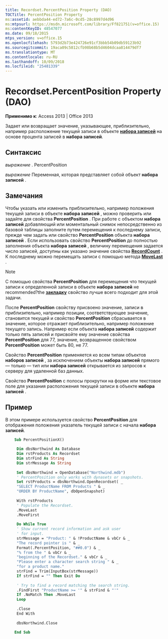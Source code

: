 ```yaml
---
title: Recordset.PercentPosition Property (DAO)
TOCTitle: PercentPosition Property
ms:assetid: aebbda44-ed72-7a6c-0cd5-28c8997d4d96
ms:mtpsurl: https://msdn.microsoft.com/library/Ff821751(v=office.15)
ms:contentKeyID: 48547077
ms.date: 09/18/2015
mtps_version: v=office.15
ms.openlocfilehash: 5793d2b73e424726e91cf3bbb54b09db59123b92
ms.sourcegitcommit: 19aca09c5812cfb98b68b5d4604dcaa814479df7
ms.translationtype: MT
ms.contentlocale: ru-RU
ms.lasthandoff: 10/09/2018
ms.locfileid: "25481339"
---
```

# <a name="recordsetpercentposition-property-dao"></a>Recordset.PercentPosition Property (DAO)


**Применимо к**: Access 2013 | Office 2013

Задает или возвращает значение, указывающее, приблизительно, например расположение текущей записи в объекте **[набора записей](recordset-object-dao.md)** на основе процента записей в **набора записей**.

## <a name="syntax"></a>Синтаксис

*выражение* . PercentPosition

*выражение* Переменная, которая представляет собой объект **набора записей** .

## <a name="remarks"></a>Замечания

Чтобы указать или изменить приблизительно, например положения текущей записи в объекте **набора записей** , можно проверить или задайте для свойства **PercentPosition** . При работе с объектом **набора записей** добавляющий или моментальный снимок непосредственно из базовой таблицы заполните путем перемещения к последнему записи, прежде чем задать или свойство **PercentPosition** объекта **набора записей** . Если использовать свойство **PercentPosition** до полностью заполнения объекта **набора записей** , величину перемещения задается число записей, доступны как указано значение свойства **[RecordCount](recordset-recordcount-property-dao.md)** . К последнему можно перемещать записи с помощью метода **[MoveLast](recordset-movelast-method-dao.md)** .


> [!NOTE]
> <P>С помощью свойства <STRONG>PercentPosition</STRONG> для перемещения что текущей записи к определенной записи в объекте <STRONG>набора записей</STRONG> не recommended?the <STRONG><A href="recordset-bookmark-property-dao.md">закладку</A></STRONG> свойство лучше всего подходит для этой задачи.</P>



После **PercentPosition** свойству присвоено значение, записи в приблизительно, например позиции, соответствующее значение, становится текущей и свойство **PercentPosition** сбрасывается в значение, которое отражает приблизительно, например положение текущего запись. Например если объекта **набора записей** содержит только пять записей и присвойте ему значение свойства **PercentPosition** для 77, значение, возвращенное свойством **PercentPosition** может быть 80, не 77.

Свойство **PercentPosition** применяется ко всем типам объектов **наборов записей** , за исключением объекты **набора записей** прямого — только — тип или **набора записей** открывается из запросов к серверу для удаленной баз данных.

Свойство **PercentPosition** с полосы прокрутки на форме или текстовое поле для указания расположения текущей записи в объекте **набора записей** .

## <a name="example"></a>Пример

В этом примере используется свойство **PercentPosition** для отображения положения указатель текущей записи с начала **набора записей**.

```vb
    Sub PercentPositionX() 
     
     Dim dbsNorthwind As Database 
     Dim rstProducts As Recordset 
     Dim strFind As String 
     Dim strMessage As String 
     
     Set dbsNorthwind = OpenDatabase("Northwind.mdb") 
     ' PercentPosition only works with dynasets or snapshots. 
     Set rstProducts = dbsNorthwind.OpenRecordset( _ 
     "SELECT ProductName FROM Products " & _ 
     "ORDER BY ProductName", dbOpenSnapshot) 
     
     With rstProducts 
     ' Populate the Recordset. 
     .MoveLast 
     .MoveFirst 
     
     Do While True 
     ' Show current record information and ask user 
     ' for input. 
     strMessage = "Product: " & !ProductName & vbCr & _ 
     "The record pointer is " & _ 
     Format(.PercentPosition, "##0.0") & _ 
     "% from the " & vbCr & _ 
     "beginning of the Recordset." & vbCr & _ 
     "Please enter a character search string " & _ 
     "for a product name." 
     strFind = Trim(InputBox(strMessage)) 
     If strFind = "" Then Exit Do 
     
     ' Try to find a record matching the search string. 
     .FindFirst "ProductName >= '" & strFind & "'" 
     If .NoMatch Then .MoveLast 
     Loop 
     
     .Close 
     End With 
     
     dbsNorthwind.Close 
     
    End Sub
```
